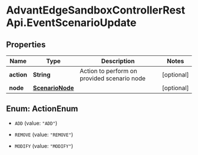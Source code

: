 # AdvantEdgeSandboxControllerRestApi.EventScenarioUpdate

## Properties
Name | Type | Description | Notes
------------ | ------------- | ------------- | -------------
**action** | **String** | Action to perform on provided scenario node | [optional] 
**node** | [**ScenarioNode**](ScenarioNode.md) |  | [optional] 


<a name="ActionEnum"></a>
## Enum: ActionEnum


* `ADD` (value: `"ADD"`)

* `REMOVE` (value: `"REMOVE"`)

* `MODIFY` (value: `"MODIFY"`)




